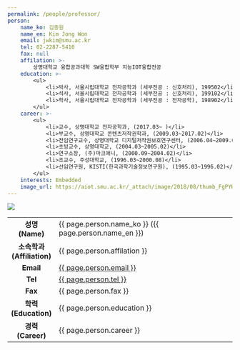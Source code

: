 ```yaml
---
permalink: /people/professor/
person:
    name_ko: 김종원
    name_en: Kim Jong Won
    email: jwkim@smu.ac.kr
    tel: 02-2287-5410
    fax: null
    affilation: >-
        상명대학교 융합공과대학 SW융합학부 지능IOT융합전공
    education: >-
        <ul>
            <li>박사, 서울시립대학교 전자공학과 (세부전공 : 신호처리), 199502</li>
            <li>석사, 서울시립대학교 전자공학과 (세부전공 : 신호처리), 199102</li>
            <li>학사, 서울시립대학교 전자공학과 (세부전공 : 전자공학), 198902</li>
        </ul>
    career: >-
        <ul>
            <li>교수, 상명대학교 전자공학과, (2017.03~ )</li>
            <li>부교수, 상명대학교 콘텐츠저작권학과, (2009.03~2017.02)</li>
            <li>전임연구교수, 상명대학교 디지털저작권보호연구센터, (2006.04~2009.02)</li>
            <li>초빙교수, 상명대학교, (2004.03~2005.02)</li>
            <li>연구소장, (주)마크애니, (2000.09~2004.02)</li>
            <li>조교수, 주성대학교, (1996.03~2000.08)</li>
            <li>선임연구원, KISTI(한국과학기술정보연구원), (1995.03~1996.02)</li>
        </ul>
    interests: Embedded
    image_url: https://aiot.smu.ac.kr/_attach/image/2018/08/thumb_FgPYHUTnMZkpatWVbIDM.jpg
---
```


<img src="{{ page.person.image_url }}"/>

<table>
    <tbody>
        <tr>
            <td style="text-align: center; font-weight: bold;">성명<br>(Name)</td>
            <td>{{ page.person.name_ko }} ({{ page.person.name_en }})</td>
        </tr>
        <tr>
            <td style="text-align: center; font-weight: bold;">소속학과<br>(Affiliation)</td>
            <td>{{ page.person.affilation }}</td>
        </tr>
        <tr>
            <td style="text-align: center; font-weight: bold;">Email</td>
            <td><a href="mailto:{{ page.person.email }}">{{ page.person.email }}</a></td>
        </tr>
        <tr>
            <td style="text-align: center; font-weight: bold;">Tel</td>
            <td><a href="tel:{{ page.person.tel }}">{{ page.person.tel }}</a></td>
        </tr>
        <tr>
            <td style="text-align: center; font-weight: bold;">Fax</td>
            <td>{{ page.person.fax }}</td>
        </tr>
        <tr>
            <td style="text-align: center; font-weight: bold;">학력<br>(Education)</td>
            <td>{{ page.person.education }}</td>
        </tr>
        <tr>
            <td style="text-align: center; font-weight: bold;">경력<br>(Career)</td>
            <td>{{ page.person.career }}</td>
        </tr>
    </tbody>
</table>
